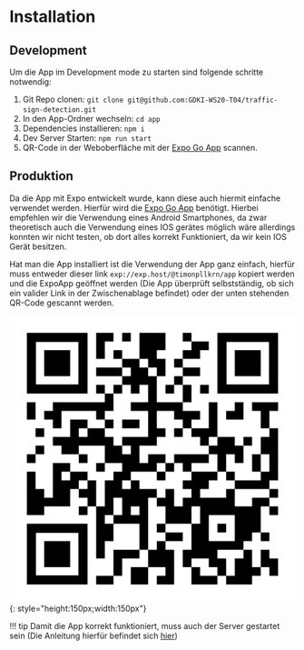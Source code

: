 # Installation

## Development

Um die App im Development mode zu starten sind folgende schritte notwendig:

1. Git Repo clonen: `git clone git@github.com:GDKI-WS20-T04/traffic-sign-detection.git`
2. In den App-Ordner wechseln: `cd app`
3. Dependencies installieren: `npm i`
4. Dev Server Starten: `npm run start`
5. QR-Code in der Weboberfläche mit
   der [Expo Go App](https://play.google.com/store/apps/details?id=host.exp.exponent&hl=de&gl=de) scannen.

## Produktion

Da die App mit Expo entwickelt wurde, kann diese auch hiermit einfache verwendet werden. Hierfür wird
die [Expo Go App](https://play.google.com/store/apps/details?id=host.exp.exponent&hl=de&gl=de) benötigt. Hierbei
empfehlen wir die Verwendung eines Android Smartphones, da zwar theoretisch auch die Verwendung eines IOS gerätes
möglich wäre allerdings konnten wir nicht testen, ob dort alles korrekt Funktioniert, da wir kein IOS Gerät besitzen.

Hat man die App installiert ist die Verwendung der App ganz einfach, hierfür muss entweder dieser
link `exp://exp.host/@timonpllkrn/app` kopiert werden und die ExpoApp geöffnet werden (Die App überprüft selbstständig,
ob sich ein valider Link in der Zwischenablage befindet) oder der unten stehenden QR-Code gescannt werden.

![](../assets/images/app/qr-code.png){: style="height:150px;width:150px"}

!!! tip Damit die App korrekt funktioniert, muss auch der Server gestartet sein (Die Anleitung hierfür befindet
sich [hier](./client.md))
